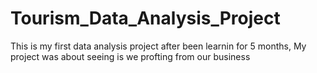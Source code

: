 # Tourism_Data_Analysis_Project

This is my first data analysis project after been learnin for 5 months, My project was about seeing is we profting from our business
